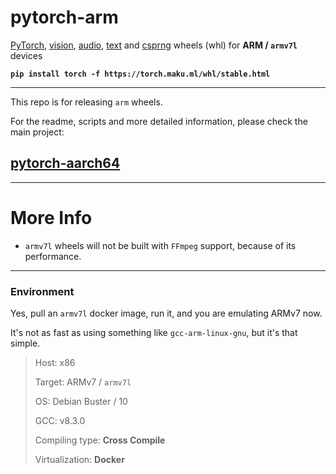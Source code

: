 # pytorch-arm

[PyTorch][1], [vision][2], [audio][3], [text][4] and [csprng][5] wheels (whl) for **ARM / `armv7l`** devices

**`pip install torch -f https://torch.maku.ml/whl/stable.html`**

---

This repo is for releasing `arm` wheels.

For the readme, scripts and more detailed information, please check the main project: 

## **[pytorch-aarch64][6]**

---

# More Info

* `armv7l` wheels will not be built with `FFmpeg` support, because of its performance.

---

### Environment

Yes, pull an `armv7l` docker image, run it, and you are emulating ARMv7 now.

It's not as fast as using something like `gcc-arm-linux-gnu`, but it's that simple.

> Host: x86
> 
> Target: ARMv7 / `armv7l`
> 
> OS: Debian Buster / 10
> 
> GCC: v8.3.0
> 
> Compiling type: **Cross Compile**
> 
> Virtualization: **Docker**

[1]: https://github.com/pytorch/pytorch
[2]: https://github.com/pytorch/vision
[3]: https://github.com/pytorch/audio
[4]: https://github.com/pytorch/text
[5]: https://github.com/pytorch/csprng
[6]: https://github.com/KumaTea/pytorch-aarch64
